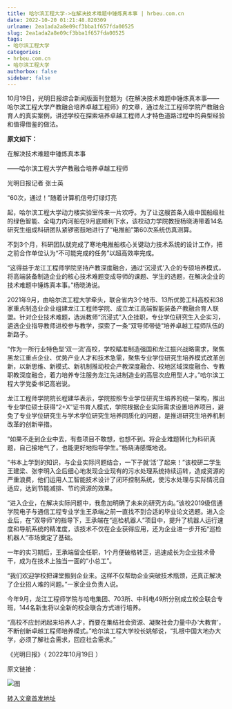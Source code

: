 ```yaml
---
title: 哈尔滨工程大学->在解决技术难题中锤炼真本事 | hrbeu.com.cn
date: 2022-10-20 01:21:48.820309
urlname: 2ea1ada2a8e09cf3bba1f657fda00525
slug: 2ea1ada2a8e09cf3bba1f657fda00525
tags: 
- 哈尔滨工程大学
categories:
- hrbeu.com.cn
- 哈尔滨工程大学
authorbox: false
sidebar: false
---
```

10月19日，光明日报综合新闻版面刊登题为《在解决技术难题中锤炼真本事——哈尔滨工程大学产教融合培养卓越工程师》的文章，通过龙江工程师学院产教融合育人的真实案例，讲述学校在探索培养卓越工程师人才特色道路过程中的典型经验和值得借鉴的做法。

**原文如下：**

在解决技术难题中锤炼真本事

——哈尔滨工程大学产教融合培养卓越工程师

光明日报记者 张士英

“60次，通过！”随着计算机信号灯绿灯亮
<!--more-->
起，哈尔滨工程大学动力楼实验室传来一片欢呼。为了让这艘首条入级中国船级社的绿色智能、全电力内河船在9月底顺利下水，该校动力学院教授杨晓涛带着14名研究生组成科研团队紧锣密鼓地进行了“电推船”第60次系统仿真测算。

不到3个月，科研团队就完成了寒地电推船核心关键动力技术系统的设计工作，把之前合作单位认为“不可能完成的任务”以超高效率完成。

“这得益于龙江工程师学院坚持产教深度融合，通过‘沉浸式’入企的专硕培养模式，将高端装备制造企业的核心技术难题变成导师的课题、学生的选题，在解决企业的技术难题中锤炼真本事。”杨晓涛说。

2021年9月，由哈尔滨工程大学牵头，联合省内3个地市、13所优势工科高校和38家重点制造业企业组建龙江工程师学院、成立龙江高端智能装备产教融合育人联盟。针对企业技术难题，选派教师“沉浸式”入企挂职，专业学位研究生入企实习，遴选企业指导教师进校参与教学，探索了一条“双导师带徒”培养卓越工程师队伍的新路子。

“作为一所行业特色型‘双一流’高校，学校瞄准制造强国和龙江振兴战略需求，聚焦黑龙江重点企业、优势产业人才和技术急需，聚焦专业学位研究生培养模式改革创新，以新思维、新模式、新机制推动校企产教深度融合、校地区域深度融合、专教职教深度融合，着力培养专注服务龙江先进制造业的高层次应用型人才。”哈尔滨工程大学党委书记高岩说。

龙江工程师学院院长程建华表示，学院按照专业学位研究生培养的统一架构，推出专业学位硕士获得“2+X”证书育人模式，学院根据企业实际需求设置培养项目，避免了专业学位研究生与学术学位研究生培养同质化的问题，是推进研究生培养机制改革的创新举措。

“如果不走到企业中去，有些项目不敢想，也想不到。将企业难题转化为科研真题，自己接地气了，也能更好地指导学生。”杨晓涛感慨地说。

“书本上学到的知识，与企业实际问题结合，一下子就‘活’了起来！”该校研二学生王建梁、张李明入企后细心地发现企业现有的污水处理系统持续运转，造成资源的严重浪费，他们运用人工智能技术设计了闭环控制系统，使污水处理与实际情况自适应，达到节能减排、节约资源的效果。

“进入企业，在解决实际问题中，我愈加明确了未来的研究方向。”该校2019级信通学院电子与通信工程专业学生王承端之前一直找不到合适的毕业论文选题。进入企业后，在“双导师”的指导下，王承端在“巡检机器人”项目中，提升了机器人运行速度和导航系统的精准度，该技术不仅在企业获得应用，还为企业进一步开拓“巡检机器人”市场奠定了基础。

一年的实习期后，王承端留企任职，1个月便破格转正，迅速成长为企业技术骨干，成为在技术上独当一面的“小总工”。

“我们欢迎学校把课堂搬到企业来。这样不仅帮助企业突破技术瓶颈，还真正解决了企业招人难的问题。”一家企业负责人说。

今年9月，龙江工程师学院与哈电集团、703所、中科电49所分别成立校企联合专班，144名新生将以全新的校企联合方式进行培养。

“高校不应封闭起来培养人才，而要在集结社会资源、凝聚社会力量中办‘大教育’，不断创新卓越工程师培养模式。”哈尔滨工程大学校长姚郁说，“扎根中国大地办大学，必须了解社会需求，回应社会需求。”

《光明日报》（ 2022年10月19日 ）

原文链接：

![图](http://gongxue.cn/__local/5/1C/CD/7B9C06BCE10C56823EF236C444D_45FB1BD1_10209.jpg)

[转入文章首发地址](http://gongxue.cn/info/1141/73314.htm)